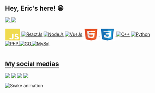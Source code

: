 ## Hey, Eric's here! 😁

 <div>
   <a href="https://github.com/ericfts">
   <img height="180em" src="https://github-readme-stats.vercel.app/api?username=ericfts&show_icons=true&theme=nightowl&include_all_commits=true&count_private=true"/>
   <img height="180em" src="https://github-readme-stats.vercel.app/api/top-langs/?username=ericfts&layout=compact&langs_count=6&theme=nightowl"/>
<br>
</div>
<div style="display: inline_block"><br>
  <img align="center" alt="Js" height="40" width="50" src="https://raw.githubusercontent.com/devicons/devicon/master/icons/javascript/javascript-plain.svg">
  <img align="center" alt="ReactJs" height="40" width="50" src="https://cdn.jsdelivr.net/gh/devicons/devicon/icons/react/react-original-wordmark.svg">
  <img align="center" alt="NodeJs" height="40" width="50" src="https://cdn.jsdelivr.net/gh/devicons/devicon/icons/nodejs/nodejs-plain.svg">
  <img align="center" alt="VueJs" height="40" width="50" src="https://cdn.jsdelivr.net/gh/devicons/devicon/icons/vuejs/vuejs-original-wordmark.svg">
  <img align="center" alt="HTML" height="40" width="50" src="https://raw.githubusercontent.com/devicons/devicon/master/icons/html5/html5-original.svg">
  <img align="center" alt="CSS" height="40" width="50" src="https://raw.githubusercontent.com/devicons/devicon/master/icons/css3/css3-original.svg">
  <img align="center" alt="C++" height="40" width="50" src="https://cdn.jsdelivr.net/gh/devicons/devicon/icons/cplusplus/cplusplus-original.svg">
  <img align="center" alt="Python" height="40" width="50" src="https://cdn.jsdelivr.net/gh/devicons/devicon/icons/python/python-original-wordmark.svg">
  <img align="center" alt="PHP" height="40" width="50" src="https://cdn.jsdelivr.net/gh/devicons/devicon/icons/php/php-original.svg">
  <img align="center" alt="GO" height="40" width="50" src="https://cdn.jsdelivr.net/gh/devicons/devicon/icons/go/go-original-wordmark.svg">
  <img align="center" alt="MySql" height="40" width="50" src="https://cdn.jsdelivr.net/gh/devicons/devicon/icons/mysql/mysql-original.svg">
</div>
 
 <br>
 
## My social medias
 
<div> 
 
  <a href="https://instagram.com/ericfts_" target="_blank"><img src="https://img.shields.io/badge/-Instagram-white?style=for-the-badge&logo=instagram&logoColor=brown" target="_blank"></a>
 <a href="https://twitter.com/ericfts_" target="_blank"><img src="https://img.shields.io/badge/Twitter-white?style=for-the-badge&logo=twitter&logoColor=blue" target="_blank"></a> 
  <a href = "mailto:ericftsdev@gmail.com"><img src="https://img.shields.io/badge/-Gmail-white?style=for-the-badge&logo=gmail&logoColor=red" target="_blank"></a>
  <a href="https://www.linkedin.com/in/eric-teixeira-97042a245" target="_blank"><img src="https://img.shields.io/badge/-LinkedIn-white?style=for-the-badge&logo=linkedin&logoColor=blue" target="_blank"></a> 
 
  ![Snake animation](https://github.com/devemdobro/devemdobro/blob/output/github-contribution-grid-snake.svg)

</div>
